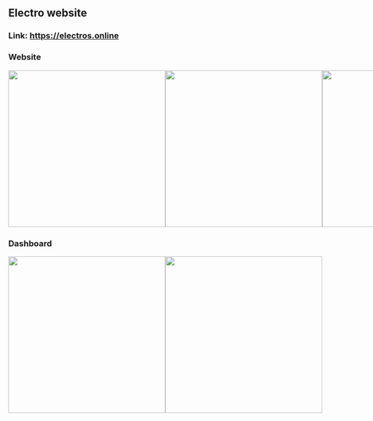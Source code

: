 ## Electro website 
### Link: https://electros.online

### Website
<div style="display:flex; justify-content:space-between">
  <img src="https://github.com/abdoweb123/Electro-Online/assets/96248035/a07f279a-ba0d-4a50-b6a7-52dcb1ec4317" width="315">
  <img src="https://github.com/abdoweb123/Electro-Online/assets/96248035/4e6bd321-3100-432f-ba85-aee24dbb6afa" width="315">
  <img src="https://github.com/abdoweb123/Electro-Online/assets/96248035/b7debf0d-f473-4869-9d07-8ae1e2b9e5e5" width="315">
  <img src="https://github.com/abdoweb123/Electro-Online/assets/96248035/d624d9e8-0e26-4364-bc1f-5a7948c9ea52" width="315">
  <img src="https://github.com/abdoweb123/Electro-Online/assets/96248035/c661bf96-4180-4d13-a83e-f1bfe3f54668" width="315">
  <img src="https://github.com/abdoweb123/Electro-Online/assets/96248035/3955592c-9893-4b27-a913-05675f8683f2" width="315">
  <img src="https://github.com/abdoweb123/Electro-Online/assets/96248035/6e167299-87aa-4e94-8f83-005539c824da" width="315">
  <img src="https://github.com/abdoweb123/Electro-Online/assets/96248035/7d546236-274a-46ba-bdf4-5c0e8ffdf14a" width="315">
  <img src="https://github.com/abdoweb123/Electro-Online/assets/96248035/e44675ad-9cd5-47d6-8311-7a8d236663fd" width="315">
  <img src="https://github.com/abdoweb123/Electro-Online/assets/96248035/5a2cca83-1b19-45fc-b832-95231d26c716" width="315">
  <img src="https://github.com/abdoweb123/Electro-Online/assets/96248035/d00a47c3-4197-40e3-ae87-dc1af51d9e56" width="315">
  <img src="https://github.com/abdoweb123/Electro-Online/assets/96248035/78b3d73d-058f-4614-bc91-32f33966503f" width="315">
  <img src="https://github.com/abdoweb123/Electro-Online/assets/96248035/b12a52b8-eb0d-4beb-a4de-ad57df5fe688" width="315">
</div>


### Dashboard
<div style="display:flex; justify-content:space-between">
    <img src="https://github.com/abdoweb123/Electro-Online/assets/96248035/c46292dd-5b27-4d30-b9f2-e887f1bdcd85" width="315">
    <img src="https://github.com/abdoweb123/Electro-Online/assets/96248035/8920a062-e0f6-4d2d-b019-813d569e54a0" width="315">
</div>

